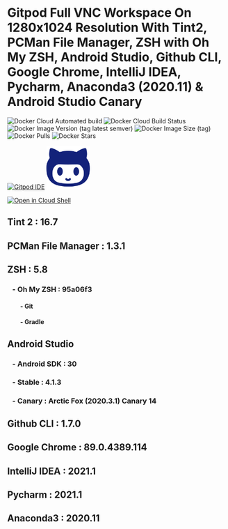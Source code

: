 # Gitpod Full VNC Workspace On 1280x1024 Resolution With Tint2, PCMan File Manager, ZSH with Oh My ZSH, Android Studio, Github CLI, Google Chrome, IntelliJ IDEA, Pycharm, Anaconda3 (2020.11) & Android Studio Canary

![Docker Cloud Automated build](https://img.shields.io/docker/cloud/automated/baneeishaque/gitpod-full-tint2-pcmanfm-zsh-as-gh-chrome-idea-pycharm-anaconda3-2020-11-as-canary-1280x1024)
![Docker Cloud Build Status](https://img.shields.io/docker/cloud/build/baneeishaque/gitpod-full-tint2-pcmanfm-zsh-as-gh-chrome-idea-pycharm-anaconda3-2020-11-as-canary-1280x1024)
![Docker Image Version (tag latest semver)](https://img.shields.io/docker/v/baneeishaque/gitpod-full-tint2-pcmanfm-zsh-as-gh-chrome-idea-pycharm-anaconda3-2020-11-as-canary-1280x1024/latest)
![Docker Image Size (tag)](https://img.shields.io/docker/image-size/baneeishaque/gitpod-full-tint2-pcmanfm-zsh-as-gh-chrome-idea-pycharm-anaconda3-2020-11-as-canary-1280x1024/latest)
![Docker Pulls](https://img.shields.io/docker/pulls/baneeishaque/gitpod-full-tint2-pcmanfm-zsh-as-gh-chrome-idea-pycharm-anaconda3-2020-11-as-canary-1280x1024)
![Docker Stars](https://img.shields.io/docker/stars/baneeishaque/gitpod-full-tint2-pcmanfm-zsh-as-gh-chrome-idea-pycharm-anaconda3-2020-11-as-canary-1280x1024)

<a href="https://gitpod.io/#https://github.com/Baneeishaque/gitpod-full-tint2-pcmanfm-zsh-as-gh-chrome-idea-pycharm-anaconda3-2020-11-as-canary-1280x1024"><img src="https://icons-for-free.com/iconfiles/png/512/gitpod-1324440164066425542.png" alt="Gitpod IDE" width="100" height="100"></a>
<a href="https://github1s.com/Baneeishaque/gitpod-full-tint2-pcmanfm-zsh-as-gh-chrome-idea-pycharm-anaconda3-2020-11-as-canary-1280x1024"><img src="https://raw.githubusercontent.com/conwnet/github1s/master/resources/images/logo.svg" alt="Github1s Editor" width="100" height="100"></a>

[![Open in Cloud Shell](https://gstatic.com/cloudssh/images/open-btn.svg)](https://ssh.cloud.google.com/cloudshell/editor?cloudshell_git_repo=https://github.com/Baneeishaque/gitpod-full-tint2-pcmanfm-zsh-as-gh-chrome-idea-pycharm-anaconda3-2020-11-as-canary-1280x1024)

## Tint 2 : 16.7

## PCMan File Manager : 1.3.1

## ZSH : 5.8
### &nbsp;&nbsp; - Oh My ZSH : 95a06f3
#### &nbsp;&nbsp;&nbsp;&nbsp;&nbsp;&nbsp;&nbsp;&nbsp; - Git
#### &nbsp;&nbsp;&nbsp;&nbsp;&nbsp;&nbsp;&nbsp;&nbsp; - Gradle

## Android Studio
### &nbsp;&nbsp; - Android SDK : 30
### &nbsp;&nbsp; - Stable : 4.1.3
### &nbsp;&nbsp; - Canary : Arctic Fox (2020.3.1) Canary 14

## Github CLI : 1.7.0

## Google Chrome : 89.0.4389.114

## IntelliJ IDEA : 2021.1

## Pycharm : 2021.1

## Anaconda3 : 2020.11

[//]: # "[![Gitpod ready-to-code](https://img.shields.io/badge/Gitpod-ready--to--code-blue?logo=gitpod)](https://gitpod.io/#https://github.com/Baneeishaque/gitpod-full-tint2-pcmanfm-zsh-as-gh-chrome-idea-pycharm-anaconda3-2020-11-as-canary-1280x1024)"
